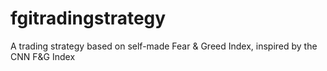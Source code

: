 # fgitradingstrategy
A trading strategy based on self-made Fear &amp; Greed Index, inspired by the CNN F&amp;G Index

